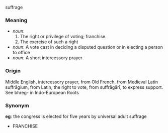 suffrage
### Meaning
+ _noun_:
   1. The right or privilege of voting; franchise.
   2. The exercise of such a right
+ _noun_: A vote cast in deciding a disputed question or in electing a person to office
+ _noun_: A short intercessory prayer

### Origin

Middle English, intercessory prayer, from Old French, from Medieval Latin suffrāgium, from Latin, the right to vote, from suffrāgārī, to express support. See bhreg- in Indo-European Roots

### Synonym

__eg__: the congress is elected for five years by universal adult suffrage

+ FRANCHISE


